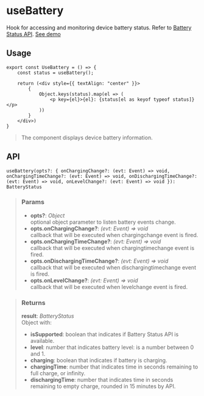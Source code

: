 # useBattery
Hook for accessing and monitoring device battery status. Refer to [Battery Status API](https://developer.mozilla.org/en-US/docs/Web/API/Battery_Status_API). [See demo](https://ndriadev.github.io/react-tools/#/hooks/api-dom/useBattery)

## Usage

```tsx
export const UseBattery = () => {
	const status = useBattery();

	return (<div style={{ textAlign: "center" }}>
		{
			Object.keys(status).map(el => (
				<p key={el}>{el}: {status[el as keyof typeof status]}</p>
			))
		}
	</div>)
}
```

> The component displays device battery information.


## API

```tsx
useBattery(opts?: { onChargingChange?: (evt: Event) => void, onChargingTimeChange?: (evt: Event) => void, onDischargingTimeChange?: (evt: Event) => void, onLevelChange?: (evt: Event) => void }): BatteryStatus
```

> ### Params
>
> - __opts?__: _Object_  
optional object parameter to listen battery events change.
> - __opts.onChargingChange?__: _(evt: Event) => void_  
callback that will be executed when chargingchange event is fired.
> - __opts.onChargingTimeChange?__: _(evt: Event) => void_  
callback that will be executed when chargingtimechange event is fired.
> - __opts.onDischargingTimeChange?__: _(evt: Event) => void_  
callback that will be executed when dischargingtimechange event is fired.
> - __opts.onLevelChange?__: _(evt: Event) => void_  
callback that will be executed when levelchange event is fired.
>


> ### Returns
>
> __result__:  _BatteryStatus_  
> Object with:
> - __isSupported__: boolean that indicates if Battery Status API is available.
> - __level__: number that indicates battery level: is a number between 0 and 1.
> - __charging__: boolean that indicates if battery is charging.
> - __chargingTime__: number that indicates time in seconds remaining to full charge, or infinity.
> - __dischargingTime__: number that indicates time in seconds remaining to empty charge, rounded in 15 minutes by API.
>